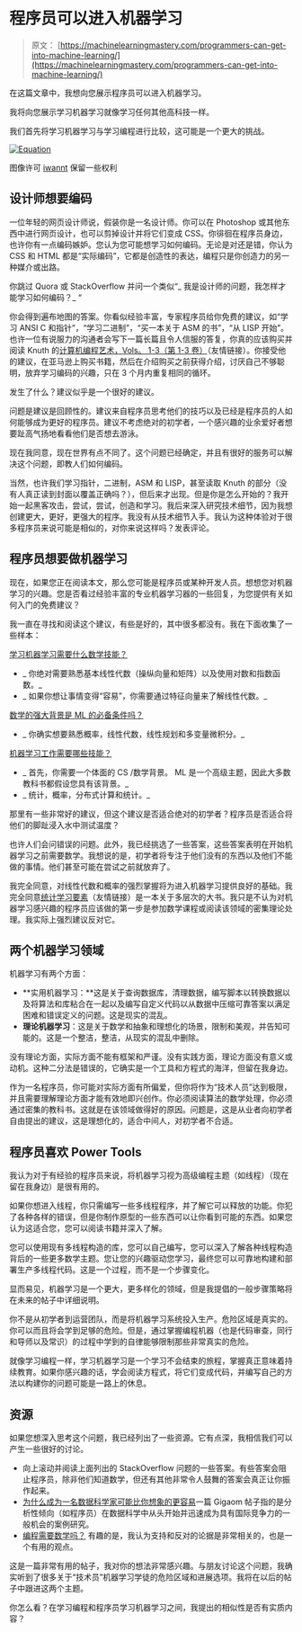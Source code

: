 # 程序员可以进入机器学习

> 原文： [https://machinelearningmastery.com/programmers-can-get-into-machine-learning/](https://machinelearningmastery.com/programmers-can-get-into-machine-learning/)

在这篇文章中，我想向您展示程序员可以进入机器学习。

我将向您展示学习机器学习就像学习任何其他高科技一样。

我们首先将学习机器学习与学习编程进行比较，这可能是一个更大的挑战。

[![Equation](img/a56b97e87d9d82c2bdbf5c3f8d9e34f6.jpg)](https://3qeqpr26caki16dnhd19sv6by6v-wpengine.netdna-ssl.com/wp-content/uploads/2013/11/equation.jpg)

图像许可 [iwannt](http://www.flickr.com/photos/iwannt/) 保留一些权利

## 设计师想要编码

一位年轻的网页设计师说，假装你是一名设计师。你可以在 Photoshop 或其他东西中进行网页设计，也可以剪掉设计并将它们变成 CSS。你徘徊在程序员身边，也许你有一点编码嫉妒。您认为您可能想学习如何编码。无论是对还是错，你认为 CSS 和 HTML 都是“实际编码”，它都是创造性的表达，编程只是你创造力的另一种媒介或出路。

你跳过 Quora 或 StackOverflow 并问一个类似“_ 我是设计师的问题，我怎样才能学习如何编码？_ “

你会得到遍布地图的答案。你看似经验丰富，专家程序员给你免费的建议，如“学习 ANSI C 和指针”，“学习二进制”，“买一本关于 ASM 的书”，“从 LISP 开始”。也许一位有说服力的沟通者会写下一篇长篇且令人信服的答复，你真的应该购买并阅读 Knuth 的[计算机编程艺术，Vols。 1-3（第 1-3 卷）](http://www.amazon.com/dp/0201485419?tag=inspiredalgor-20)（友情链接）。你接受他的建议，在亚马逊上购买书籍，然后在介绍购买之前获得介绍，讨厌自己不够聪明，放弃学习编码的兴趣，只在 3 个月内重复相同的循环。

发生了什么？建议似乎是一个很好的建议。

问题是建议是回顾性的。建议来自程序员思考他们的技巧以及已经是程序员的人如何能够成为更好的程序员。建议不考虑绝对的初学者，一个感兴趣的业余爱好者想要趾高气扬地看看他们是否想去游泳。

现在我同意，现在世界有点不同了。这个问题已经确定，并且有很好的服务可以解决这个问题，即教人们如何编码。

当然，也许我们学习指针，二进制，ASM 和 LISP，甚至读取 Knuth 的部分（没有人真正读到封面以覆盖正确吗？），但后来才出现。但是你是怎么开始的？我开始一起黑客攻击，尝试，尝试，创造和学习。我后来深入研究技术细节，因为我想创建更大，更好，更强大的程序。我没有从技术细节入手。我认为这种体验对于很多程序员来说可能是相似的，对你来说这样吗？发表评论。

## 程序员想要做机器学习

现在，如果您正在阅读本文，那么您可能是程序员或某种开发人员。想想您对机器学习的兴趣。您是否看过经验丰富的专业机器学习器的一些回复，为您提供有关如何入门的免费建议？

我一直在寻找和阅读这个建议，有些是好的，其中很多都没有。我在下面收集了一些样本：

[学习机器学习需要什么数学技能？](http://programmers.stackexchange.com/questions/178004/what-math-skills-are-required-to-learn-machine-learning)

*   _ 你绝对需要熟悉基本线性代数（操纵向量和矩阵）以及使用对数和指数函数。_
*   _ 如果你想让事情变得“容易”，你需要通过特征向量来了解线性代数。_

[数学的强大背景是 ML 的必备条件吗？](http://stats.stackexchange.com/questions/40808/is-a-strong-background-in-maths-a-total-requisite-for-ml)

*   _ 你确实想要熟悉概率，线性代数，线性规划和多变量微积分。_

[机器学习工作需要哪些技能？](http://programmers.stackexchange.com/questions/79476/what-skills-are-needed-for-machine-learning-jobs)

*   _ 首先，你需要一个体面的 CS /数学背景。 ML 是一个高级主题，因此大多数教科书都假设您具有该背景。_
*   _ 统计，概率，分布式计算和统计。_

那里有一些非常好的建议，但这个建议是否适合绝对的初学者？程序员是否适合将他们的脚趾浸入水中测试温度？

也许人们会问错误的问题。此外，我已经挑选了一些答案，这些答案表明在开始机器学习之前需要数学。我想说的是，初学者将专注于他们没有的东西以及他们不能做的事情。他们甚至可能在尝试之前就放弃了。

我完全同意，对线性代数和概率的强烈掌握将为进入机器学习提供良好的基础。我完全同意[统计学习要素](http://www.amazon.com/dp/0387848576?tag=inspiredalgor-20)（友情链接）是一本关于多层次的大书。我只是不认为对机器学习感兴趣的程序员应该做的第一步是参加数学课程或阅读该领域的密集理论处理。我实际上强烈建议反对它。

## 两个机器学习领域

机器学习有两个方面：

*   **实用机器学习：**这是关于查询数据库，清理数据，编写脚本以转换数据以及将算法和库粘合在一起以及编写自定义代码以从数据中压缩可靠答案以满足困难和错误定义的问题。这是现实的混乱。
*   **理论机器学习**：这是关于数学和抽象和理想化的场景，限制和美观，并告知可能的。这是一个整洁，整洁，从现实的混乱中删除。

没有理论方面，实际方面不能有框架和严谨。没有实践方面，理论方面没有意义或动机。这种二分法是错误的，它确实是一个工具和方程式的海洋，但留在我身边。

作为一名程序员，你可能对实际方面有所偏爱，但你将作为“技术人员”达到极限，并且需要理解理论方面才能有效地即兴创作。你必须阅读算法的数学处理，你必须通过密集的教科书。这就是在该领域做得好的原因。问题是，这是从业者向初学者自由提出的建议，这是理想化的，适合中间人，对初学者不合适。

## 程序员喜欢 Power Tools

我认为对于有经验的程序员来说，将机器学习视为高级编程主题（如线程）（现在留在我身边）是很有用的。

如果你想进入线程，你只需编写一些多线程程序，并了解它可以释放的功能。你犯了各种各样的错误，但是你制作原型的一些东西可以让你看到可能的东西。如果您认为这适合您，您可以阅读书籍并深入了解。

您可以使用现有多线程构造的库，您可以自己编写，您可以深入了解各种线程构造背后的一些更多数学主题。您让您的兴趣驱动您学习，最终您可以可靠地构建和部署生产多线程代码。这是一个过程，而不是一个步骤变化。

显而易见，机器学习是一个更大，更多样化的领域，但是我提倡的一般步骤策略将在未来的帖子中详细说明。

你不是从初学者到运营团队，而是将机器学习系统投入生产。危险区域是真实的。你可以而且将会学到足够的危险。但是，通过掌握编程机器（也是代码审查，同行和导师以及常识）的过程中学到的自律能够限制那些非常真实的危险。

就像学习编程一样，学习机器学习是一个学习不会结束的旅程，掌握真正意味着持续教育。如果你感兴趣的话，学会阅读方程式，将它们变成代码，并编写自己的方法以构建你的问题可能是一路上的休息。

## 资源

如果您想深入思考这个问题，我已经列出了一些资源。它有点深，我相信我们可以产生一些很好的讨论。

*   向上滚动并阅读上面列出的 StackOverflow 问题的一些答案。有些答案会阻止程序员，除非他们知道数学，但还有其他非常令人鼓舞的答案会真正让你振作起来。
*   [为什么成为一名数据科学家可能比你想象的更容易](http://gigaom.com/2012/10/14/why-becoming-a-data-scientist-might-be-easier-than-you-think/)一篇 Gigaom 帖子指的是分析性倾向（如程序员）在数据科学中从头开始并迅速成为具有国际竞争力的一般机会的案例研究。
*   [编程需要数学吗？](http://stackoverflow.com/questions/157354/is-mathematics-necessary-for-programming) 有趣的是，我认为支持和反对的论据是非常相关的，也是一个有用的观点。

这是一篇非常有用的帖子，我对你的想法非常感兴趣。与朋友讨论这个问题，我确实听到了很多关于“技术员”机器学习学徒的危险区域和进展选项。我将在以后的帖子中跟进这两个主题。

你怎么看？在学习编程和程序员学习机器学习之间，我提出的相似性是否有实质内容？